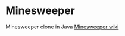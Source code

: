 # Minesweeper
Minesweeper clone in Java
[Minesweeper wiki](https://github.com/Plutokekz/Minesweeper/wiki)

